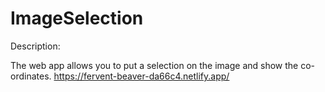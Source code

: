 ﻿# ImageSelection
Description:

 The web app allows you to put a selection on the image and show the co-ordinates.
https://fervent-beaver-da66c4.netlify.app/ 
